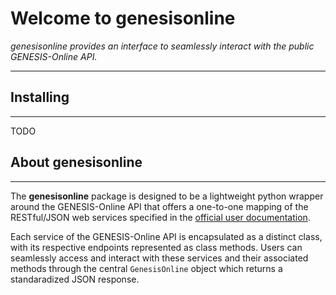 # Welcome to genesisonline
*genesisonline provides an interface to seamlessly interact with the public GENESIS-Online API.*
***

## Installing
***
TODO

## About genesisonline
***
The **genesisonline** package is designed to be a lightweight python wrapper around the GENESIS-Online API
that offers a one-to-one mapping of the RESTful/JSON web services specified in the
[official user documentation](https://www-genesis.destatis.de/genesis/misc/GENESIS-Webservices_Introduction.pdf). 


Each service of the GENESIS-Online API is encapsulated as a distinct class, with its respective endpoints
represented as class methods. Users can seamlessly access and interact with these services and their 
associated methods through the central `GenesisOnline` object which returns a standaradized JSON response. 

